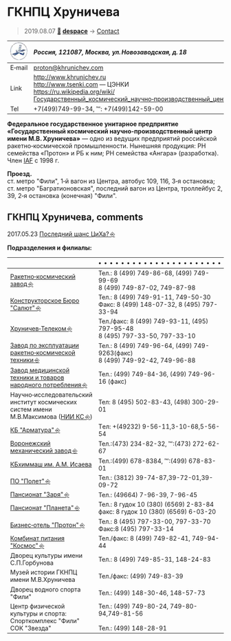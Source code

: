 # ГКНПЦ Хруничева
> 2019.08.07 **[🚀](../index/index.md) [despace](index.md)** → [Contact](contact.md)

|[![](f/contact/g/khrunichev_logo1_thumb.jpg)](f/contact/g/khrunichev_logo1.png)|*Россия, 121087, Москва, ул. Новозаводская, д. 18*|
|:--|:--|
|E‑mail| <proton@khrunichev.com> |
|Link| <http://www.khrunichev.ru><br> <http://www.tsenki.com> — ЦЭНКИ<br> <https://ru.wikipedia.org/wiki/Государственный_космический_научно‑производственный_центр_имени_М._В._Хруничева> |
|Tel| +7(499)749-99-34, ℻: +7(499)142-59-00 |

**Федеральное государственное унитарное предприятие «Государственный космический научно‑производственный центр имени М.В. Хруничева»** — одно из ведущих предприятий российской ракетно‑космической промышленности. Нынешняя продукция: РН семейства «Протон» и РБ к ним; РН семейства «Ангара» (разработка). Член [IAF](zz_iaf.md) с 1998 г.

**Проезд.**  
ст. метро "Фили", 1‑й вагон из Центра, автобус 109, 116, 3‑я остановка;  
ст. метро "Багратионовская", последний вагон из Центра, троллейбус 2, 39, 2‑я остановка (конечная) "Фили".


<p style="page-break-after:always"> </p>

## ГКНПЦ Хруничева, comments
2017.05.23 [Последний шанс ЦиХа? ⎆](http://alien3.livejournal.com/2126033.html)

**Подразделения и филиалы:**

||•   •   •   •   •   •   •   •   •   •   •   •   •   •   •   •   •   •   •   •   •   •|
|:--|:--|
| [Ракетно‑космический завод ⎆](http://www.khrunichev.ru/main.php?id=77) |Тел.: 8 (499) 749-86-68, (499) 749-99-69 <br> 8 (499) 749-87-02, 749-87-98 |
| [Конструкторское Бюро "Салют" ⎆](http://www.khrunichev.ru/main.php?id=74) |Тел.: 8 (499) 749-91-11, 749-50-30 <br> Факс: 8 (499) 148-07-32, 8 (495) 797-33-94 |
| [Хруничев‑Телеком ⎆](http://www.khrunichev.ru/main.php?id=80) |Тел./факс: 8 (499) 749-93-11, (495) 797-95-48 <br> 8 (495) 797-33-50, 797-33-10 |
| [Завод по эксплуатации ракетно‑космической техники ⎆](http://www.khrunichev.ru/main.php?id=78) |Тел.: 8 (499) 749-96-64, (499) 749-9263(факс) <br> 8 (499) 749-92-42, 749-96-88 |
| [Завод медицинской техники и товаров народного потребления ⎆](http://www.zavodmt.ru/ru/index.php) |Тел.: (499) 749-84-36, (499) 749-96-16 (факс) |
|Научно‑исследовательский институт космических систем имени М.В.Максимова ([НИИ КС ⎆](http://www.khrunichev.ru/main.php?id=81)) |Тел: 8 (495) 502-83-43, (498) 300-29-01 |
| [КБ "Арматура" ⎆](http://www.khrunichev.ru/main.php?id=79) |Тeл: +(49232) 9-56-11,3-10-68,5-56-54 |
| [Воронежский механический завод ⎆](http://www.khrunichev.ru/main.php?id=121) |Тел.:(473) 234-82-32, ℻:(473) 272-62-67 |
| [КБхиммаш им. А.М. Исаева](zz_kbhm.md) |Тел.:(499) 678-8384, ℻:(499) 678-83-01 |
| [ПО "Полет" ⎆](http://www.khrunichev.ru/main.php?id=122) |Тел.: (3812) 39-74-87,39-72-01,39-09-72 |
| [Пансионат "Заря" ⎆](http://www.hotelzarya.ru/) |Тел.: (49664) 7-96-39, 7-96-45 |
| [Пансионат "Планета" ⎆](http://www.khrunichev.ru/main.php?id=181) |Тел.: 8 гудок 10 (380) (6569) 2-83-84 <br> факс: 8 гудок 10 (380) (6569) 6-03-20 |
| [Бизнес‑отель "Протон" ⎆](http://www.protonhotel.ru/) |Тел.: 8 (495) 797-33-00, 797-33-70 <br> Факс:8 (495) 797-33-14 |
| [Комбинат питания "Космос" ⎆](http://www.khrunichev.ru/main.php?id=34) |Тел./факс: 8 (499) 749-82-41, 749-94-44 |
|Дворец культуры имени С.П.Горбунова |Тел.: 8 (499) 749-85-31, 148-24-83 |
|Музей истории ГКНПЦ имени М.В.Хруничева |Тел./факс: (499) 749-83-39 |
|Дворец водного спорта "Фили" |Тел.: (499) 148-30-46, 148-57-73 |
|Центр физической культуры и спорта: <br> Спорткомплекс "Фили" <br> СОК "Звезда" |Тел.: (499) 749-80-24, 749-80-94,749-81-56 <br>   <br> Тел.: (499) 148-28-91 |
